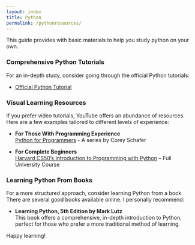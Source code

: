 ```yaml
---
layout: index
title: Python
permalink: /pythonresources/
---
```


This guide provides with basic materials to help you study python on your own.

<!-- ### Refreshing Your Python Skills

If you already have some experience with Python, use the following tutorials to refresh your knowledge:

- [Introduction to Python I](https://clemsonciti.github.io/rcde_workshops/python_programming/01-IntroToPython-I.html)
- [Introduction to Python II](https://clemsonciti.github.io/rcde_workshops/python_programming/02-IntroToPython-II.html)
- [Introduction to Python III](https://clemsonciti.github.io/rcde_workshops/python_programming/03-IntroToPython-III.html)

These resources are not comprehensive but are designed to quickly bring back your existing Python knowledge. -->

### Comprehensive Python Tutorials

For an in-depth study, consider going through the official Python tutorials:

- [Official Python Tutorial](https://docs.python.org/3/tutorial/index.html)

### Visual Learning Resources

If you prefer video tutorials, YouTube offers an abundance of resources. Here are a few examples tailored to different levels of experience:

- **For Those With Programming Experience**  
  [Python for Programmers](https://www.youtube.com/watch?v=YYXdXT2l-Gg&list=PL-osiE80TeTt2d9bfVyTiXJA-UTHn6WwU) - A series by Corey Schafer

- **For Complete Beginners**  
  [Harvard CS50’s Introduction to Programming with Python](https://www.youtube.com/watch?v=nLRL_NcnK-4) – Full University Course

### Learning Python From Books

For a more structured approach, consider learning Python from a book. There are several good books available online. I personally recommend:

- **Learning Python, 5th Edition by Mark Lutz**  
  This book offers a comprehensive, in-depth introduction to Python, perfect for those who prefer a more traditional method of learning.

Happy learning!
